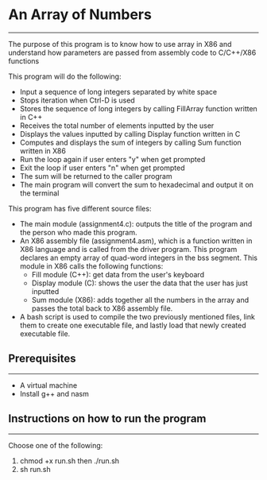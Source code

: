 # An Array of Numbers
---
The purpose of this program is to know how to use array in X86 and understand
how parameters are passed from assembly code to C/C++/X86 functions

This program will do the following:
* Input a sequence of long integers separated by white space
* Stops iteration when Ctrl-D is used
* Stores the sequence of long integers by calling FillArray function written in C++
* Receives the total number of elements inputted by the user
* Displays the values inputted by calling Display function written in C
* Computes and displays the sum of integers by calling Sum function written in X86
* Run the loop again if user enters "y" when get prompted
* Exit the loop if user enters "n" when get prompted
* The sum will be returned to the caller program
* The main program will convert the sum to hexadecimal and output it on the terminal

This program has five different source files:
* The main module (assignment4.c): outputs the title of the program and the
person who made this program.
* An X86 assembly file (assignment4.asm), which is a function written in X86 language and
is called from the driver program. This program declares an empty array of quad-word
integers in the bss segment. This module in X86 calls the following functions:
  * Fill module (C++): get data from the user's keyboard
  * Display module (C): shows the user the data that the user has just inputted
  * Sum module (X86): adds together all the numbers in the array and passes the total
  back to X86 assembly file.
* A bash script is used to compile the two previously mentioned files, link
them to create one executable file, and lastly load that newly created
executable file.

## Prerequisites
---
* A virtual machine
* Install g++ and nasm

## Instructions on how to run the program
---
Choose one of the following:
1. chmod +x run.sh then ./run.sh              
2. sh run.sh
